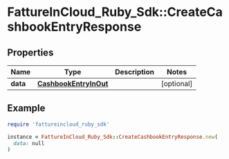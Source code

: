 # FattureInCloud_Ruby_Sdk::CreateCashbookEntryResponse

## Properties

| Name | Type | Description | Notes |
| ---- | ---- | ----------- | ----- |
| **data** | [**CashbookEntryInOut**](CashbookEntryInOut.md) |  | [optional] |

## Example

```ruby
require 'fattureincloud_ruby_sdk'

instance = FattureInCloud_Ruby_Sdk::CreateCashbookEntryResponse.new(
  data: null
)
```

